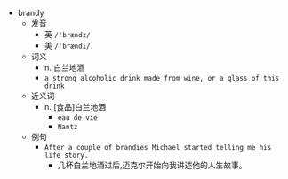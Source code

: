 - brandy
  - 发音
    - 英 `/'brændɪ/`
    - 美 `/'brændi/`
  - 词义
    - n. 白兰地酒
    - `a strong alcoholic drink made from wine, or a glass of this drink`
  - 近义词
    - n. [食品]白兰地酒
      - `eau de vie`
      - `Nantz`
  - 例句
    - `After a couple of brandies Michael started telling me his life story.`
      - 几杯白兰地酒过后,迈克尔开始向我讲述他的人生故事。

